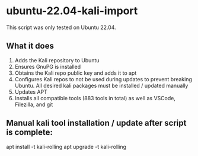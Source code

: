 # ubuntu-22.04-kali-import

This script was only tested on Ubuntu 22.04.  

## What it does
1.  Adds the Kali repository to Ubuntu
2.  Ensures GnuPG is installed
3.  Obtains the Kali repo public key and adds it to apt
4.  Configures Kali repos to not be used during updates to prevent breaking Ubuntu. All desired kali packages must be installed / updated manually
5.  Updates APT
6.  Installs all compatible tools (883 tools in total) as well as VSCode, Filezilla, and git

## Manual kali tool installation / update after script is complete:
apt install -t kali-rolling <package-name>
apt upgrade -t kali-rolling <package-name>



